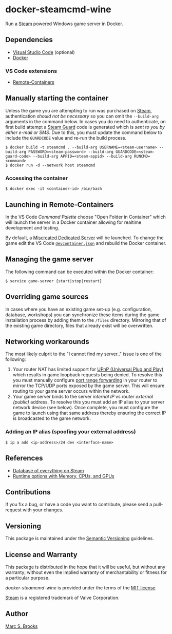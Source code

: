# docker-steamcmd-wine

Run a [Steam](https://store.steampowered.com) powered Windows game server in Docker.

## Dependencies

- [Visual Studio Code](https://code.visualstudio.com/download) (optional)
- [Docker](https://docs.docker.com/get-docker)

### VS Code extensions

- [Remote-Containers](https://marketplace.visualstudio.com/items?itemName=ms-vscode-remote.remote-containers)

## Manually starting the container

Unless the game you are attempting to run was purchased on [Steam](https://store.steampowered.com), authentication _should not be necessary_ so you can omit the `--build-arg` arguments in the command below.  In cases you do need to authenticate, on first build attempt a [Steam Guard](https://help.steampowered.com/en/faqs/view/06B0-26E6-2CF8-254C) code is generated which is _sent to you by either e-mail or SMS_.  Due to this, you must update the command below to include the `GUARDCODE` value and re-run the build process.

    $ docker build -t steamcmd . --build-arg USERNAME=<steam-username> --build-arg PASSWORD=<steam-password> --build-arg GUARDCODE=<steam-guard-code> --build-arg APPID=<steam-appid> --build-arg RUNCMD=<command>
    $ docker run -d --network host steamcmd

### Accessing the container

    $ docker exec -it <container-id> /bin/bash

## Launching in Remote-Containers

In the VS Code _Command Palette_ choose "Open Folder in Container" which will launch the server in a Docker container allowing for realtime development and testing.

By default, a [Miscreated Dedicated Server](https://steamdb.info/app/302200) will be launched.  To change the game edit the VS Code [`devcontainer.json`](https://github.com/nuxy/docker-steamcmd-wine/blob/develop/.devcontainer/devcontainer.json) and rebuild the Docker container.

## Managing the game server

The following command can be executed within the Docker container:

    $ service game-server {start|stop|restart}

## Overriding game sources

In cases where you have an existing game set-up (e.g. configuration, database, workshops) you can synchronize these items during the game installation process by adding them to the `/files` directory.  Mirroring that of the existing game directory, files that already exist will be overwritten.

## Networking workarounds

The most likely culprit to the "I cannot find my server.." issue is one of the following:

1. Your router NAT has limited support for [UPnP &#40;Universal Plug and Play&#41;](https://en.wikipedia.org/wiki/Universal_Plug_and_Play) which results in game loopback requests being denied.  To resolve this you must manually configure [port range forwarding](https://en.wikipedia.org/wiki/Port_forwarding) in your router to mirror the TCP/UDP ports exposed by the game server.  This will ensure routing to your game server occurs within the network.
2. Your game server binds to the server _internal IP_ vs router _external (public)_ address.  To resolve this you must add an IP alias to your server network device (see below).  Once complete, you must configure the game to launch using that same address thereby ensuring the correct IP is broadcasted to the game network.

### Adding an IP alias (spoofing your external address)

    $ ip a add <ip-address>/24 dev <interface-name>

## References

- [Database of everything on Steam](https://steamdb.info)
- [Runtime options with Memory, CPUs, and GPUs](https://docs.docker.com/config/containers/resource_constraints)

## Contributions

If you fix a bug, or have a code you want to contribute, please send a pull-request with your changes.

## Versioning

This package is maintained under the [Semantic Versioning](https://semver.org) guidelines.

## License and Warranty

This package is distributed in the hope that it will be useful, but without any warranty; without even the implied warranty of merchantability or fitness for a particular purpose.

_docker-steamcmd-wine_ is provided under the terms of the [MIT license](http://www.opensource.org/licenses/mit-license.php)

[Steam](https://store.steampowered.com) is a registered trademark of Valve Corporation.

## Author

[Marc S. Brooks](https://github.com/nuxy)
